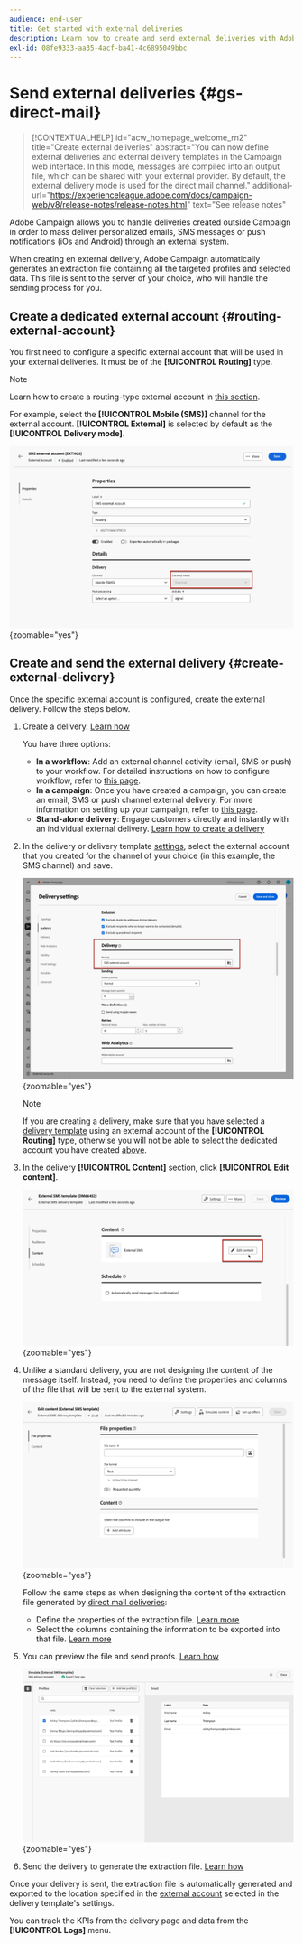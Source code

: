 ```yaml
---
audience: end-user
title: Get started with external deliveries
description: Learn how to create and send external deliveries with Adobe Campaign Web
exl-id: 08fe9333-aa35-4acf-ba41-4c6895049bbc
---
```

# Send external deliveries {#gs-direct-mail}

>[!CONTEXTUALHELP]
>id="acw_homepage_welcome_rn2"
>title="Create external deliveries"
>abstract="You can now define external deliveries and external delivery templates in the Campaign web interface. In this mode, messages are compiled into an output file, which can be shared with your external provider. By default, the external delivery mode is used for the direct mail channel."
>additional-url="https://experienceleague.adobe.com/docs/campaign-web/v8/release-notes/release-notes.html" text="See release notes"


Adobe Campaign allows you to handle deliveries created outside Campaign in order to mass deliver personalized emails, SMS messages or push notifications (iOs and Android) through an external system.

<!--The supported channels are Email, Mobile (SMS), and Push (iOs and Android).-->

When creating en external delivery, Adobe Campaign automatically generates an extraction file containing all the targeted profiles and selected data. This file is sent to the server of your choice, who will handle the sending process for you.

## Create a dedicated external account {#routing-external-account}

You first need to configure a specific external account that will be used in your external deliveries. It must be of the **[!UICONTROL Routing]** type.

>[!NOTE]
>
>Learn how to create a routing-type external account in [this section](../administration/external-account.md#routing).

For example, select the **[!UICONTROL Mobile (SMS)]** channel for the external account. **[!UICONTROL External]** is selected by default as the **[!UICONTROL Delivery mode]**.

![](../administration/assets/external-account-delivery-mode.png){zoomable="yes"}

## Create and send the external delivery {#create-external-delivery}

Once the specific external account is configured, create the external delivery. Follow the steps below.

1. Create a delivery. [Learn how](create-deliveries.md)

    You have three options:

    * **In a workflow**: Add an external channel activity (email, SMS or push) to your workflow. For detailed instructions on how to configure workflow, refer to [this page](../workflows/gs-workflow-creation.md).
    * **In a campaign**: Once you have created a campaign, you can create an email, SMS or push channel external delivery. For more information on setting up your campaign, refer to [this page](../campaigns/gs-campaigns.md).
    * **Stand-alone delivery**: Engage customers directly and instantly with an individual external delivery. [Learn how to create a delivery](../msg/gs-deliveries.md)

1. In the delivery or delivery template [settings](../advanced-settings/delivery-settings.md), select the external account that you created for the channel of your choice (in this example, the SMS channel) and save.

    ![](assets/external-delivery-routing.png){zoomable="yes"}

    >[!NOTE]
    >
    >If you are creating a delivery, make sure that you have selected a [delivery template](delivery-template.md) using an external account of the **[!UICONTROL Routing]** type, otherwise you will not be able to select the dedicated account you have created [above](#routing-external-account).

1. In the delivery **[!UICONTROL Content]** section, click **[!UICONTROL Edit content]**.

    ![](assets/external-delivery-edit-content.png){zoomable="yes"}

1. Unlike a standard delivery, you are not designing the content of the message itself. Instead, you need to define the properties and columns of the file that will be sent to the external system.

    ![](assets/external-delivery-file-properties.png){zoomable="yes"}

    Follow the same steps as when designing the content of the extraction file generated by [direct mail deliveries](../direct-mail/content-direct-mail.md):

    * Define the properties of the extraction file. [Learn more](../direct-mail/content-direct-mail.md#properties)
    * Select the columns containing the information to be exported into that file. [Learn more](../direct-mail/content-direct-mail.md#content)

1. You can preview the file and send proofs<!--not in UI right now - to check-->. [Learn how](../direct-mail/send-direct-mail.md#preview-dm)

    ![](assets/external-delivery-simulate.png){zoomable="yes"}

1. Send the delivery to generate the extraction file. [Learn how](../direct-mail/send-direct-mail.md#send-dm)

Once your delivery is sent, the extraction file is automatically generated and exported to the location specified in the [external account](../administration/external-account.md#create-ext-account) selected in the delivery template's settings.

You can track the KPIs from the delivery page and data from the **[!UICONTROL Logs]** menu.
